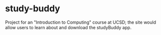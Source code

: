 # study-buddy
Project for an "Introduction to Computing" course at UCSD; the site would allow users to learn about and download the studyBuddy app.
